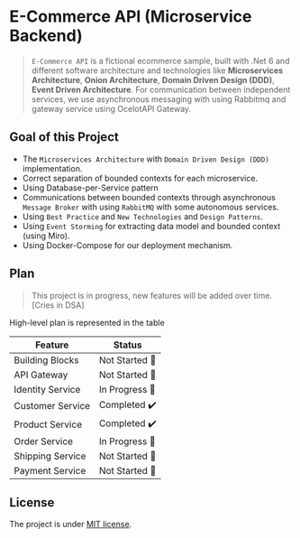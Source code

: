 # E-Commerce API (Microservice Backend)

> `E-Commerce API` is a fictional ecommerce sample, built with .Net 6 and different software architecture and technologies like **Microservices Architecture**, **Onion Architecture**, **Domain Driven Design (DDD)**, **Event Driven Architecture**. For communication between independent services, we use asynchronous messaging with using Rabbitmq and gateway service using OcelotAPI Gateway.

## Goal of this Project

- The `Microservices Architecture` with `Domain Driven Design (DDD)` implementation.
- Correct separation of bounded contexts for each microservice.
- Using Database-per-Service pattern
- Communications between bounded contexts through asynchronous `Message Broker` with using `RabbitMQ` with some autonomous services.
- Using `Best Practice` and `New Technologies` and `Design Patterns`.
- Using `Event Storming` for extracting data model and bounded context (using Miro).
- Using Docker-Compose for our deployment mechanism.
 
## Plan
> This project is in progress, new features will be added over time. [Cries in DSA]

High-level plan is represented in the table

| Feature | Status |
| ------- | ------ |
| Building Blocks | Not Started 🚩 |
| API Gateway | Not Started 🚩 |
| Identity Service | In Progress 👷‍ |
| Customer Service | Completed ✔️ |
| Product Service | Completed ✔️ |
| Order Service |  In Progress 👷‍|
| Shipping Service | Not Started 🚩 |
| Payment Service | Not Started 🚩 |

## License
The project is under [MIT license](https://github.com/mehdihadeli/ecommerce-microservices-sample/blob/main/LICENSE).
